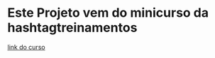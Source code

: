 # Este Projeto vem do minicurso da hashtagtreinamentos

[link do curso](https://blp.hashtagtreinamentos.com/python/minicurso/criacao-sites-python)
